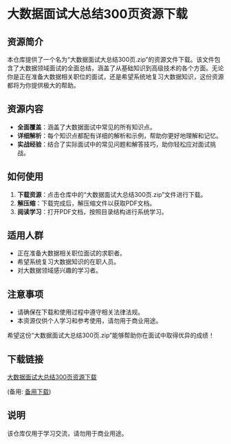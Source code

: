 # 大数据面试大总结300页资源下载

## 资源简介

本仓库提供了一个名为“大数据面试大总结300页.zip”的资源文件下载。该文件包含了大数据领域面试的全面总结，涵盖了从基础知识到高级技术的各个方面。无论你是正在准备大数据相关职位的面试，还是希望系统地复习大数据知识，这份资源都将为你提供极大的帮助。

## 资源内容

- **全面覆盖**：涵盖了大数据面试中常见的所有知识点。
- **详细解析**：每个知识点都配有详细的解析和示例，帮助你更好地理解和记忆。
- **实战经验**：结合了实际面试中的常见问题和解答技巧，助你轻松应对面试挑战。

## 如何使用

1. **下载资源**：点击仓库中的“大数据面试大总结300页.zip”文件进行下载。
2. **解压缩**：下载完成后，解压缩文件以获取PDF文档。
3. **阅读学习**：打开PDF文档，按照目录结构进行系统学习。

## 适用人群

- 正在准备大数据相关职位面试的求职者。
- 希望系统复习大数据知识的在职人员。
- 对大数据领域感兴趣的学习者。

## 注意事项

- 请确保在下载和使用过程中遵守相关法律法规。
- 本资源仅供个人学习和参考使用，请勿用于商业用途。

希望这份“大数据面试大总结300页.zip”能够帮助你在面试中取得优异的成绩！

## 下载链接
[大数据面试大总结300页资源下载](https://pan.quark.cn/s/9412581712d1) 

(备用: [备用下载](https://pan.baidu.com/s/1OynWx9JiBpVw1nwfobQIJQ?pwd=1234))

## 说明

该仓库仅用于学习交流，请勿用于商业用途。
